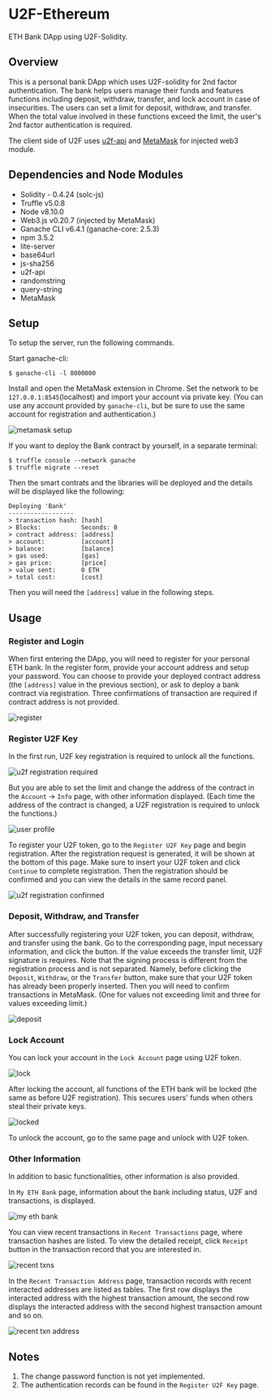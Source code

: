 # U2F-Ethereum
ETH Bank DApp using U2F-Solidity.

## Overview
This is a personal bank DApp which uses U2F-solidity for 2nd factor authentication. The bank helps users manage their funds and features functions including deposit, withdraw, transfer, and lock account in case of insecurities. The users can set a limit for deposit, withdraw, and transfer. When the total value involved in these functions exceed the limit, the user's 2nd factor authentication is required.

The client side of U2F uses [u2f-api](https://www.npmjs.com/package/u2f-api) and [MetaMask](https://metamask.io/) for injected web3 module.

## Dependencies and Node Modules
- Solidity - 0.4.24 (solc-js)
- Truffle v5.0.8
- Node v8.10.0
- Web3.js v0.20.7 (injected by MetaMask)
- Ganache CLI v6.4.1 (ganache-core: 2.5.3)
- npm 3.5.2
- lite-server
- base64url
- js-sha256
- u2f-api
- randomstring
- query-string
- MetaMask

## Setup
To setup the server, run the following commands.

Start ganache-cli:
```
$ ganache-cli -l 8000000
```

Install and open the MetaMask extension in Chrome. Set the network to be `127.0.0.1:8545`(localhost) and import your account via private key. (You can use any account provided by `ganache-cli`, but be sure to use the same account for registration and authentication.)

![metamask setup](https://github.com/Higgsboson-X/u2f-solidity/blob/master/images/7.png "MetaMask Setup")

If you want to deploy the Bank contract by yourself, in a separate terminal:
```
$ truffle console --network ganache
$ truffle migrate --reset
```

Then the smart contrats and the libraries will be deployed and the details will be displayed like the following:
```
Deploying 'Bank'
------------------
> transaction hash: [hash]
> Blocks:           Seconds: 0
> contract address: [address]
> account:          [account]
> balance:          [balance]
> gas used:         [gas]
> gas price:        [price]
> value sent:       0 ETH
> total cost:       [cost]
```
Then you will need the `[address]` value in the following steps.

## Usage

### Register and Login
When first entering the DApp, you will need to register for your personal ETH bank. In the register form, provide your account address and setup your password. You can choose to provide your deployed contract address (the `[address]` value in the previous section), or ask to deploy a bank contract via registration. Three confirmations of transaction are required if contract address is not provided.

![register](https://github.com/Higgsboson-X/u2f-ethereum/blob/master/images/1.png "Register for ETH Bank")

### Register U2F Key
In the first run, U2F key registration is required to unlock all the functions. 

![u2f registration required](https://github.com/Higgsboson-X/u2f-ethereum/blob/master/images/2.png "U2F Registration Required")

But you are able to set the limit and change the address of the contract in the `Account` -> `Info` page, with other information displayed. (Each time the address of the contract is changed, a U2F registration is required to unlock the functions.)

![user profile](https://github.com/Higgsboson-X/u2f-ethereum/blob/master/images/4.png "User Profile")

To register your U2F token, go to the `Register U2F Key` page and begin registration. After the registration request is generated, it will be shown at the bottom of this page. Make sure to insert your U2F token and click `Continue` to complete registration. Then the registration should be confirmed and you can view the details in the same record panel.

![u2f registration confirmed](https://github.com/Higgsboson-X/u2f-ethereum/blob/master/images/3.png "U2F Registration Confirmed")

### Deposit, Withdraw, and Transfer
After successfully registering your U2F token, you can deposit, withdraw, and transfer using the bank. Go to the corresponding page, input necessary information, and click the button. If the value exceeds the transfer limit, U2F signature is requires. Note that the signing process is different from the registration process and is not separated. Namely, before clicking the `Deposit`, `Withdraw`, or the `Transfer` button, make sure that your U2F token has already been properly inserted. Then you will need to confirm transactions in MetaMask. (One for values not exceeding limit and three for values exceeding limit.)

![deposit](https://github.com/Higgsboson-X/u2f-ethereum/blob/master/images/5.png "Deposit")

### Lock Account
You can lock your account in the `Lock Account` page using U2F token. 

![lock](https://github.com/Higgsboson-X/u2f-ethereum/blob/master/images/9.png "Lock")

After locking the account, all functions of the ETH bank will be locked (the same as before U2F registration). This secures users' funds when others steal their private keys.

![locked](https://github.com/Higgsboson-X/u2f-ethereum/blob/master/images/10.png "Locked")

To unlock the account, go to the same page and unlock with U2F token.

### Other Information
In addition to basic functionalities, other information is also provided.

In `My ETH Bank` page, information about the bank including status, U2F and transactions, is displayed. 

![my eth bank](https://github.com/Higgsboson-X/u2f-ethereum/blob/master/images/7.png "My ETH Bank")

You can view recent transactions in `Recent Transactions` page, where transaction hashes are listed. To view the detailed receipt, click `Receipt` button in the transaction record that you are interested in.

![recent txns](https://github.com/Higgsboson-X/u2f-ethereum/blob/master/images/11.png "Recent Txns")

In the `Recent Transaction Address` page, transaction records with recent interacted addresses are listed as tables. The first row displays the interacted address with the highest transaction amount, the second row displays the interacted address with the second highest transaction amount and so on.

![recent txn address](https://github.com/Higgsboson-X/u2f-ethereum/blob/master/images/12.png "Recent Txn Address")

## Notes
1. The change password function is not yet implemented.
2. The authentication records can be found in the `Register U2F Key` page.
